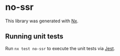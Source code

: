 # no-ssr

This library was generated with [Nx](https://nx.dev).

## Running unit tests

Run `nx test no-ssr` to execute the unit tests via [Jest](https://jestjs.io).

